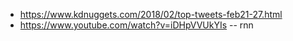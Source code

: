 * https://www.kdnuggets.com/2018/02/top-tweets-feb21-27.html
* https://www.youtube.com/watch?v=iDHpVVUkYIs -- rnn
